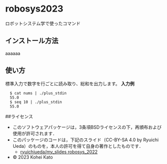 # robosys2023

ロボットシステム学で使ったコマンド

## インストール方法

aaaaaa

## 使い方
標準入力で数字を行ごとに読み取り、総和を出力します。
**入力例**

```
  $ cat nums | ./plus_stdin
  55.0
  $ seq 10 | ./plus_stdin 
  55.0
```

##ライセンス
  * このソフトウェアパッケージは，3条項BSDライセンスの下，再頒布および使用が許可されます．
  * このパッケージのコードは，下記のスライド（CC-BY-SA 4.0 by Ryuichi Ueda）のものを，本人の許可を得て自身の著作としたものです．
      * [ryuichiueda/my_slides robosys_2022](https://github.com/ryuichiueda/my_slides/tree/master/robosys_2022)
  * © 2023 Kohei Kato
